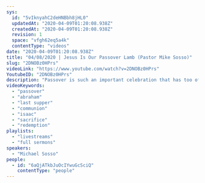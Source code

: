 ```yaml
---
sys:
  id: "5vIknyahC2deHNBbh8jHL0"
  updatedAt: "2020-04-09T01:20:08.938Z"
  createdAt: "2020-04-09T01:20:08.938Z"
  revision: 1
  space: "vfgh62eq5a4k"
  contentType: "videos"
date: "2020-04-09T01:20:08.938Z"
title: "04/08/2020 | Jesus Is Our Passover Lamb (Pastor Mike Sosso)"
slug: "2DNOBz0HPrs"
videoLink: "https://www.youtube.com/watch?v=2DNOBz0HPrs"
YoutubeID: "2DNOBz0HPrs"
description: "Passover is such an important celebration that has too often been overlooked by Christians. Jesus Christ is our Passover Lamb! This sermon was delivered by Pastor Michael Sosso at Freedom Fellowship Church International on April 04, 2020."
videoKeywords:
  - "passover"
  - "abraham"
  - "last supper"
  - "communion"
  - "isaac"
  - "sacrifice"
  - "redemption"
playlists:
  - "livestreams"
  - "full sermons"
speakers:
  - "Michael Sosso"
people:
  - id: "6aQjATkbJuOcIYwuGcSciQ"
    contentType: "people"
---
```

